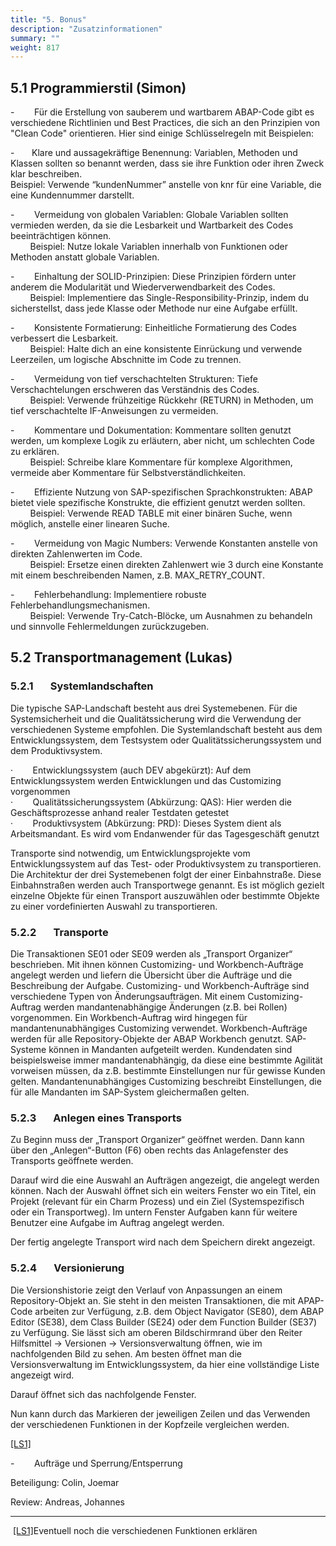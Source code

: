 ```yaml
---
title: "5. Bonus"
description: "Zusatzinformationen"
summary: ""
weight: 817
---
```


## 5.1 Programmierstil (Simon)

-        Für die Erstellung von sauberem und wartbarem ABAP-Code gibt es verschiedene Richtlinien und Best Practices, die sich an den Prinzipien von "Clean Code" orientieren. Hier sind einige Schlüsselregeln mit Beispielen:

-        Klare und aussagekräftige Benennung: Variablen, Methoden und Klassen sollten so benannt werden, dass sie ihre Funktion oder ihren Zweck klar beschreiben.  
         Beispiel: Verwende “kundenNummer” anstelle von knr für eine Variable, die eine Kundennummer darstellt.

-        Vermeidung von globalen Variablen: Globale Variablen sollten vermieden werden, da sie die Lesbarkeit und Wartbarkeit des Codes beeinträchtigen können.  
          Beispiel: Nutze lokale Variablen innerhalb von Funktionen oder Methoden anstatt globale Variablen.

-        Einhaltung der SOLID-Prinzipien: Diese Prinzipien fördern unter anderem die Modularität und Wiederverwendbarkeit des Codes.  
          Beispiel: Implementiere das Single-Responsibility-Prinzip, indem du sicherstellst, dass jede Klasse oder Methode nur eine Aufgabe erfüllt.

-        Konsistente Formatierung: Einheitliche Formatierung des Codes verbessert die Lesbarkeit.  
          Beispiel: Halte dich an eine konsistente Einrückung und verwende Leerzeilen, um logische Abschnitte im Code zu trennen.

-        Vermeidung von tief verschachtelten Strukturen: Tiefe Verschachtelungen erschweren das Verständnis des Codes.  
          Beispiel: Verwende frühzeitige Rückkehr (RETURN) in Methoden, um tief verschachtelte IF-Anweisungen zu vermeiden.

-        Kommentare und Dokumentation: Kommentare sollten genutzt werden, um komplexe Logik zu erläutern, aber nicht, um schlechten Code zu erklären.  
          Beispiel: Schreibe klare Kommentare für komplexe Algorithmen, vermeide aber Kommentare für Selbstverständlichkeiten.

-        Effiziente Nutzung von SAP-spezifischen Sprachkonstrukten: ABAP bietet viele spezifische Konstrukte, die effizient genutzt werden sollten.  
          Beispiel: Verwende READ TABLE mit einer binären Suche, wenn möglich, anstelle einer linearen Suche.

-        Vermeidung von Magic Numbers: Verwende Konstanten anstelle von direkten Zahlenwerten im Code.  
          Beispiel: Ersetze einen direkten Zahlenwert wie 3 durch eine Konstante mit einem beschreibenden Namen, z.B. MAX_RETRY_COUNT.

-        Fehlerbehandlung: Implementiere robuste Fehlerbehandlungsmechanismen.  
          Beispiel: Verwende Try-Catch-Blöcke, um Ausnahmen zu behandeln und sinnvolle Fehlermeldungen zurückzugeben.

## 5.2 Transportmanagement (Lukas)

### 5.2.1       Systemlandschaften

Die typische SAP-Landschaft besteht aus drei Systemebenen. Für die Systemsicherheit und die Qualitätssicherung wird die Verwendung der verschiedenen Systeme empfohlen. Die Systemlandschaft besteht aus dem Entwicklungssystem, dem Testsystem oder Qualitätssicherungssystem und dem Produktivsystem.

·        Entwicklungssystem (auch DEV abgekürzt): Auf dem Entwicklungssystem werden Entwicklungen und das Customizing vorgenommen  
·        Qualitätssicherungssystem (Abkürzung: QAS): Hier werden die Geschäftsprozesse anhand realer Testdaten getestet  
·        Produktivsystem (Abkürzung: PRD): Dieses System dient als Arbeitsmandant. Es wird vom Endanwender für das Tagesgeschäft genutzt

Transporte sind notwendig, um Entwicklungsprojekte vom Entwicklungssystem auf das Test- oder Produktivsystem zu transportieren. Die Architektur der drei Systemebenen folgt der einer Einbahnstraße. Diese Einbahnstraßen werden auch Transportwege genannt. Es ist möglich gezielt einzelne Objekte für einen Transport auszuwählen oder bestimmte Objekte zu einer vordefinierten Auswahl zu transportieren.

### 5.2.2       Transporte

Die Transaktionen SE01 oder SE09 werden als „Transport Organizer“ beschrieben. Mit ihnen können Customizing- und Workbench-Aufträge angelegt werden und liefern die Übersicht über die Aufträge und die Beschreibung der Aufgabe.
Customizing- und Workbench-Aufträge sind verschiedene Typen von Änderungsaufträgen. Mit einem Customizing-Auftrag werden mandantenabhängige Änderungen (z.B. bei Rollen) vorgenommen. Ein Workbench-Auftrag wird hingegen für mandantenunabhängiges Customizing verwendet. Workbench-Aufträge werden für alle Repository-Objekte der ABAP Workbench genutzt. SAP-Systeme können in Mandanten aufgeteilt werden. Kundendaten sind beispielsweise immer mandantenabhängig, da diese eine bestimmte Agilität vorweisen müssen, da z.B. bestimmte Einstellungen nur für gewisse Kunden gelten. Mandantenunabhängiges Customizing beschreibt Einstellungen, die für alle Mandanten im SAP-System gleichermaßen gelten.

<!-- ![Ein Bild, das Text, Screenshot, Diagramm, Schrift enthält. -->
<!-- Automatisch generierte Beschreibung](file:///C:/Users/SIMONF~1/AppData/Local/Temp/msohtmlclip1/01/clip_image069.png) -->

### 5.2.3       Anlegen eines Transports

Zu Beginn muss der „Transport Organizer“ geöffnet werden. Dann kann über den „Anlegen“-Button (F6) oben rechts das Anlagefenster des Transports geöffnete werden.

<!-- ![](file:///C:/Users/SIMONF~1/AppData/Local/Temp/msohtmlclip1/01/clip_image071.jpg) -->

Darauf wird die eine Auswahl an Aufträgen angezeigt, die angelegt werden können. Nach der Auswahl öffnet sich ein weiters Fenster wo ein Titel, ein Projekt (relevant für ein Charm Prozess) und ein Ziel (Systemspezifisch oder ein Transportweg). Im untern Fenster Aufgaben kann für weitere Benutzer eine Aufgabe im Auftrag angelegt werden.

<!-- ![Ein Bild, das Text, Screenshot, Zahl, Diagramm enthält. -->
<!-- Automatisch generierte Beschreibung](file:///C:/Users/SIMONF~1/AppData/Local/Temp/msohtmlclip1/01/clip_image073.png) -->

Der fertig angelegte Transport wird nach dem Speichern direkt angezeigt.

<!-- ![Ein Bild, das Text, Screenshot, Schrift, Zahl enthält. -->
<!-- Automatisch generierte Beschreibung](file:///C:/Users/SIMONF~1/AppData/Local/Temp/msohtmlclip1/01/clip_image075.png) -->

### 5.2.4       Versionierung

Die Versionshistorie zeigt den Verlauf von Anpassungen an einem Repository-Objekt an. Sie steht in den meisten Transaktionen, die mit APAP-Code arbeiten zur Verfügung, z.B. dem Object Navigator (SE80), dem ABAP Editor (SE38), dem Class Builder (SE24) oder dem Function Builder (SE37) zu Verfügung.
Sie lässt sich am oberen Bildschirmrand über den Reiter Hilfsmittel → Versionen → Versionsverwaltung öffnen, wie im nachfolgenden Bild zu sehen. Am besten öffnet man die Versionsverwaltung im Entwicklungssystem, da hier eine vollständige Liste angezeigt wird.

  
  
<!-- ![](file:///C:/Users/SIMONF~1/AppData/Local/Temp/msohtmlclip1/01/clip_image077.jpg) -->

Darauf öffnet sich das nachfolgende Fenster.

<!-- ![Ein Bild, das Text, Screenshot, Schrift, Zahl enthält. -->
<!-- Automatisch generierte Beschreibung](file:///C:/Users/SIMONF~1/AppData/Local/Temp/msohtmlclip1/01/clip_image079.jpg) -->

Nun kann durch das Markieren der jeweiligen Zeilen und das Verwenden der verschiedenen Funktionen in der Kopfzeile vergleichen werden.  
  
[[LS1]](#_msocom_1) 

-        Aufträge und Sperrung/Entsperrung

Beteiligung: Colin, Joemar

Review: Andreas, Johannes

---

 [[LS1]](#_msoanchor_1)Eventuell noch die verschiedenen Funktionen erklären

